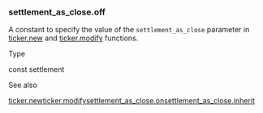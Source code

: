 ### settlement\_as\_close.off

A constant to specify the value of the `settlement_as_close` parameter in [ticker.new](#fun_ticker.new) and [ticker.modify](#fun_ticker.modify) functions.

Type

const settlement

See also

[ticker.new](#fun_ticker.new)[ticker.modify](#fun_ticker.modify)[settlement\_as\_close.on](#const_settlement_as_close.on)[settlement\_as\_close.inherit](#const_settlement_as_close.inherit)
